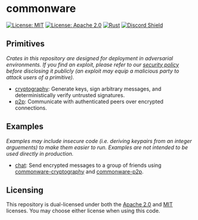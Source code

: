 # commonware 

[![License: MIT](https://img.shields.io/badge/License-MIT-yellow.svg)](./LICENSE-MIT)
[![License: Apache 2.0](https://img.shields.io/badge/License-Apache%202.0-blue.svg)](./LICENSE-APACHE)
[![Rust](https://github.com/commonwarexyz/monorepo/actions/workflows/rust.yml/badge.svg)](https://github.com/commonwarexyz/monorepo/actions/workflows/rust.yml)
[![Discord Shield](https://discordapp.com/api/guilds/1274058657528680640/widget.png?style=shield)](https://discord.gg/wt5VtKXv5c)

## Primitives 

_Crates in this repository are designed for deployment in adversarial environments. If you find an exploit, please refer to our [security policy](./SECURITY.md) before disclosing it publicly (an exploit may equip a malicious party to attack users of a primitive)._

* [cryptography](./cryptography/README.md): Generate keys, sign arbitrary messages, and deterministically verify untrusted signatures.
* [p2p](./p2p/README.md): Communicate with authenticated peers over encrypted connections. 

## Examples

_Examples may include insecure code (i.e. deriving keypairs from an integer arguements) to make them easier to run. Examples are not intended to be used directly in production._

* [chat](./examples/chat/README.md): Send encrypted messages to a group of friends using [commonware-cryptography](https://crates.io/crates/commonware-cryptography) and [commonware-p2p](https://crates.io/crates/commonware-p2p). 

## Licensing

This repository is dual-licensed under both the [Apache 2.0](./LICENSE-APACHE) and [MIT](./LICENSE-MIT) licenses. You may choose either license when using this code.